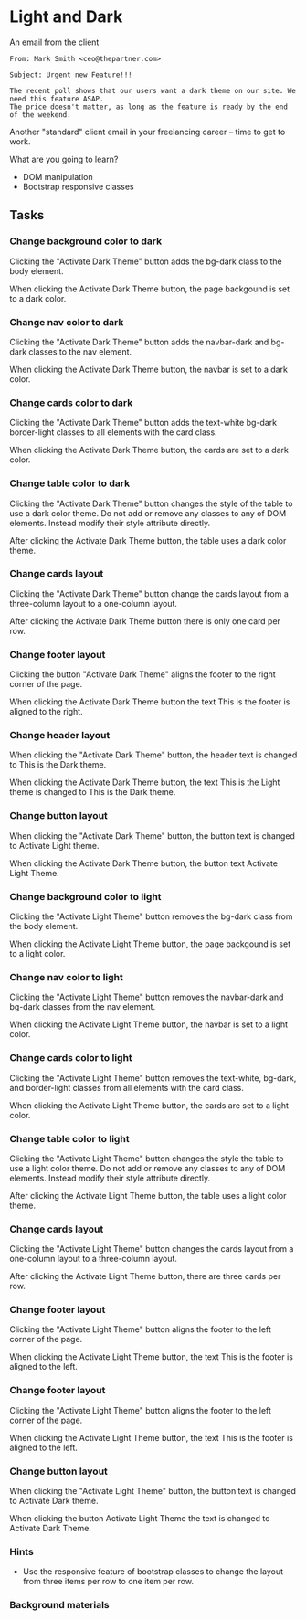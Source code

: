 # Light and Dark

An email from the client
```
From: Mark Smith <ceo@thepartner.com>

Subject: Urgent new Feature!!!

The recent poll shows that our users want a dark theme on our site. We need this feature ASAP.
The price doesn't matter, as long as the feature is ready by the end of the weekend.
```

Another "standard" client email in your freelancing career – time to get to work.

What are you going to learn?
* DOM manipulation
* Bootstrap responsive classes

## Tasks

### Change background color to dark
Clicking the "Activate Dark Theme" button adds the bg-dark class to the body element.

When clicking the Activate Dark Theme button, the page backgound is set to a dark color.

### Change nav color to dark
Clicking the "Activate Dark Theme" button adds the navbar-dark and bg-dark classes to the nav element.

When clicking the Activate Dark Theme button, the navbar is set to a dark color.



### Change cards color to dark
Clicking the "Activate Dark Theme" button adds the text-white bg-dark border-light classes to all elements with the card class.

When clicking the Activate Dark Theme button, the cards are set to a dark color.
### Change table color to dark
Clicking the "Activate Dark Theme" button changes the style of the table to use a dark color theme. Do not add or remove any classes to any of DOM elements. Instead modify their style attribute directly.

After clicking the Activate Dark Theme button, the table uses a dark color theme.
### Change cards layout
Clicking the "Activate Dark Theme" button change the cards layout from a three-column layout to a one-column layout.

After clicking the Activate Dark Theme button there is only one card per row.


### Change footer layout
Clicking the button "Activate Dark Theme" aligns the footer to the right corner of the page.

When clicking the Activate Dark Theme button the text This is the footer is aligned to the right.


### Change header layout
When clicking the "Activate Dark Theme" button, the header text is changed to This is the Dark theme.

When clicking the Activate Dark Theme button, the text This is the Light theme is changed to This is the Dark theme.
### Change button layout
When clicking the "Activate Dark Theme" button, the button text is changed to Activate Light theme.

When clicking the Activate Dark Theme button, the button text Activate Light Theme.


### Change background color to light
Clicking the "Activate Light Theme" button removes the bg-dark class from the body element.

When clicking the Activate Light Theme button, the page backgound is set to a light color.


### Change nav color to light
Clicking the "Activate Light Theme" button removes the navbar-dark and bg-dark classes from the nav element.

When clicking the Activate Light Theme button, the navbar is set to a light color.
### Change cards color to light
Clicking the "Activate Light Theme" button removes the text-white, bg-dark, and border-light classes from all elements with the card class.

When clicking the Activate Light Theme button, the cards are set to a light color.


### Change table color to light
Clicking the "Activate Light Theme" button changes the style the table to use a light color theme. Do not add or remove any classes to any of DOM elements. Instead modify their style attribute directly.

After clicking the Activate Light Theme button, the table uses a light color theme.


### Change cards layout
Clicking the "Activate Light Theme" button changes the cards layout from a one-column layout to a three-column layout.

After clicking the Activate Light Theme button, there are three cards per row.


### Change footer layout
Clicking the "Activate Light Theme" button aligns the footer to the left corner of the page.

When clicking the Activate Light Theme button, the text This is the footer is aligned to the left.
### Change footer layout
Clicking the "Activate Light Theme" button aligns the footer to the left corner of the page.

When clicking the Activate Light Theme button, the text This is the footer is aligned to the left.
### Change button layout
When clicking the "Activate Light Theme" button, the button text is changed to Activate Dark theme.

When clicking the button Activate Light Theme the text is changed to Activate Dark Theme.


### Hints

* Use the responsive feature of bootstrap classes to change the layout from three items per row to one item per row.


### Background materials
[](/01-PB/JavascriptDOM.md)  
[](https://developer.mozilla.org/en-US/docs/Web/CSS/color)  
[](https://getbootstrap.com/docs/5.0/layout/grid/#responsive-classes)  
[](https://www.w3schools.com/howto/howto_js_toggle_class.asp)  
